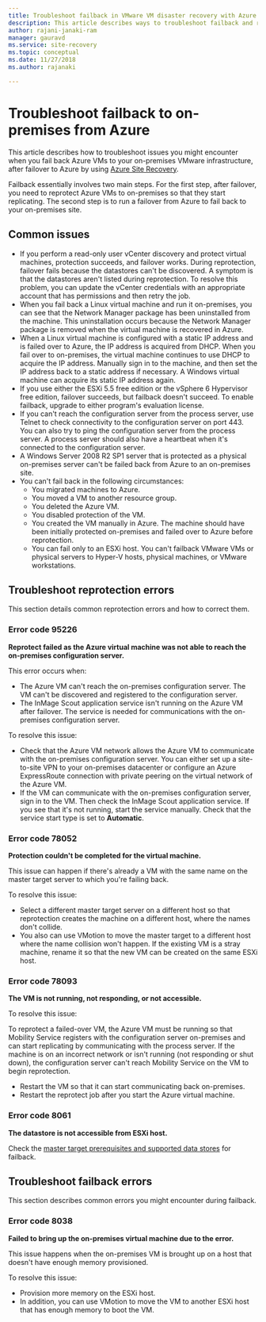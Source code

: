 ```yaml
---
title: Troubleshoot failback in VMware VM disaster recovery with Azure Site Recovery 
description: This article describes ways to troubleshoot failback and reprotection issues during VMware VM disaster recovery to Azure with Azure Site Recovery.
author: rajani-janaki-ram
manager: gauravd
ms.service: site-recovery
ms.topic: conceptual
ms.date: 11/27/2018
ms.author: rajanaki

---
```


# Troubleshoot failback to on-premises from Azure

This article describes how to troubleshoot issues you might encounter when you fail back Azure VMs to your on-premises VMware infrastructure, after failover to Azure by using [Azure Site Recovery](site-recovery-overview.md).

Failback essentially involves two main steps. For the first step, after failover, you need to reprotect Azure VMs to on-premises so that they start replicating. The second step is to run a failover from Azure to fail back to your on-premises site.

## Common issues

- If you perform a read-only user vCenter discovery and protect virtual machines, protection succeeds, and failover works. During reprotection, failover fails because the datastores can't be discovered. A symptom is that the datastores aren't listed during reprotection. To resolve this problem, you can update the vCenter credentials with an appropriate account that has permissions and then retry the job.
- When you fail back a Linux virtual machine and run it on-premises, you can see that the Network Manager package has been uninstalled from the machine. This uninstallation occurs because the Network Manager package is removed when the virtual machine is recovered in Azure.
- When a Linux virtual machine is configured with a static IP address and is failed over to Azure, the IP address is acquired from DHCP. When you fail over to on-premises, the virtual machine continues to use DHCP to acquire the IP address. Manually sign in to the machine, and then set the IP address back to a static address if necessary. A Windows virtual machine can acquire its static IP address again.
- If you use either the ESXi 5.5 free edition or the vSphere 6 Hypervisor free edition, failover succeeds, but failback doesn't succeed. To enable failback, upgrade to either program's evaluation license.
- If you can't reach the configuration server from the process server, use Telnet to check connectivity to the configuration server on port 443. You can also try to ping the configuration server from the process server. A process server should also have a heartbeat when it's connected to the configuration server.
- A Windows Server 2008 R2 SP1 server that is protected as a physical on-premises server can't be failed back from Azure to an on-premises site.
- You can't fail back in the following circumstances:
    - You migrated machines to Azure. 
    - You moved a VM to another resource group.
    - You deleted the Azure VM.
    - You disabled protection of the VM.
    - You created the VM manually in Azure. The machine should have been initially protected on-premises and failed over to Azure before reprotection.
    - You can fail only to an ESXi host. You can't failback VMware VMs or physical servers to Hyper-V hosts, physical machines, or VMware workstations.


## Troubleshoot reprotection errors

This section details common reprotection errors and how to correct them.

### Error code 95226

**Reprotect failed as the Azure virtual machine was not able to reach the on-premises configuration server.**

This error occurs when:

* The Azure VM can't reach the on-premises configuration server. The VM can't be discovered and registered to the configuration server.
* The InMage Scout application service isn't running on the Azure VM after failover. The service is needed for communications with the on-premises configuration server.

To resolve this issue:

* Check that the Azure VM network allows the Azure VM to communicate with the on-premises configuration server. You can either set up a site-to-site VPN to your on-premises datacenter or configure an Azure ExpressRoute connection with private peering on the virtual network of the Azure VM.
* If the VM can communicate with the on-premises configuration server, sign in to the VM. Then check the InMage Scout application service. If you see that it's not running, start the service manually. Check that the service start type is set to **Automatic**.

### Error code 78052

**Protection couldn't be completed for the virtual machine.**

This issue can happen if there's already a VM with the same name on the master target server to which you're failing back.

To resolve this issue:

* Select a different master target server on a different host so that reprotection creates the machine on a different host, where the names don't collide.
* You also can use VMotion to move the master target to a different host where the name collision won't happen. If the existing VM is a stray machine, rename it so that the new VM can be created on the same ESXi host.


### Error code 78093

**The VM is not running, not responding, or not accessible.**

To resolve this issue:

To reprotect a failed-over VM, the Azure VM must be running so that Mobility Service registers with the configuration server on-premises and can start replicating by communicating with the process server. If the machine is on an incorrect network or isn't running (not responding or shut down), the configuration server can't reach Mobility Service on the VM to begin reprotection.

* Restart the VM so that it can start communicating back on-premises.
* Restart the reprotect job after you start the Azure virtual machine.

### Error code 8061

**The datastore is not accessible from ESXi host.**

Check the [master target prerequisites and supported data stores](vmware-azure-prepare-failback.md#deploy-a-separate-master-target-server) for failback.


## Troubleshoot failback errors

This section describes common errors you might encounter during failback.

### Error code 8038

**Failed to bring up the on-premises virtual machine due to the error.**

This issue happens when the on-premises VM is brought up on a host that doesn't have enough memory provisioned. 

To resolve this issue:

* Provision more memory on the ESXi host.
* In addition, you can use VMotion to move the VM to another ESXi host that has enough memory to boot the VM.
